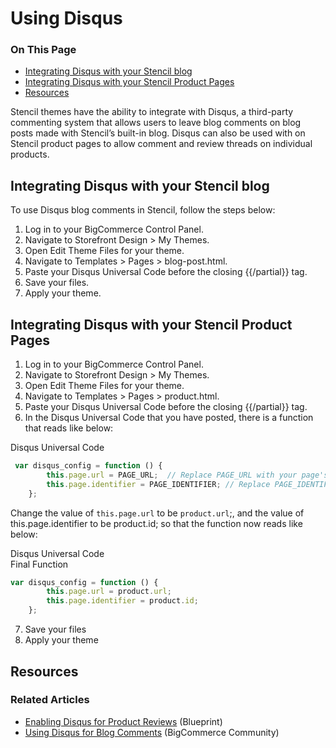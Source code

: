 # Using Disqus

<div class="otp" id="no-index">

### On This Page
- [Integrating Disqus with your Stencil blog](#integrating-disqus-with-your-stencil-blog)
- [Integrating Disqus with your Stencil Product Pages](#integrating-disqus-with-your-stencil-product-pages)
- [Resources](#resources)

</div> 

Stencil themes have the ability to integrate with Disqus, a third-party commenting system that allows users to leave blog comments on blog posts made with Stencil’s built-in blog. Disqus can also be used with on Stencil product pages to allow comment and review threads on individual products.

## Integrating Disqus with your Stencil blog

To use Disqus blog comments in Stencil, follow the steps below:

1. Log in to your BigCommerce Control Panel.
2. Navigate to Storefront Design > My Themes.
3. Open Edit Theme Files for your theme.
4. Navigate to Templates > Pages > blog-post.html.
5. Paste your Disqus Universal Code before the closing {{/partial}} tag.
6. Save your files.
7. Apply your theme.

## Integrating Disqus with your Stencil Product Pages

1. Log in to your BigCommerce Control Panel.
2. Navigate to Storefront Design > My Themes.
3. Open Edit Theme Files for your theme.
4. Navigate to Templates > Pages > product.html.
5. Paste your Disqus Universal Code before the closing {{/partial}} tag.
6. In the Disqus Universal Code that you have posted, there is a function that reads like below:

<div class="HubBlock-header">
    <div class="HubBlock-header-title flex items-center">
        <div class="HubBlock-header-name">Disqus Universal Code</div>
    </div><div class="HubBlock-header-subtitle"></div>
</div>

<!--
title: "Disqus Universal Code"
subtitle: ""
lineNumbers: true
-->

```js
 var disqus_config = function () {
        this.page.url = PAGE_URL;  // Replace PAGE_URL with your page's canonical URL variable
        this.page.identifier = PAGE_IDENTIFIER; // Replace PAGE_IDENTIFIER with your page's unique identifier variable
    };
```

Change the value of `this.page.url` to be `product.url`;, and the value of this.page.identifier to be product.id; so that the function now reads like below:

<div class="HubBlock-header">
    <div class="HubBlock-header-title flex items-center">
        <div class="HubBlock-header-name">Disqus Universal Code</div>
    </div><div class="HubBlock-header-subtitle">Final Function</div>
</div>

<!--
title: "Disqus Universal Code"
subtitle: "Final Function"
lineNumbers: true
-->

```js
var disqus_config = function () {
        this.page.url = product.url;
        this.page.identifier = product.id;
    };
```

7. Save your files
8. Apply your theme

## Resources

### Related Articles

* [Enabling Disqus for Product Reviews](https://forum.bigcommerce.com/s/article/How-do-I-enable-Disqus-as-my-Comment-Service?_ga=2.224340315.1984523106.1539568940-967431010.1523308107#get-code) (Blueprint)
* [Using Disqus for Blog Comments](https://forum.bigcommerce.com/s/article/Using-Disqus-Comments?_ga=2.224340315.1984523106.1539568940-967431010.1523308107) (BigCommerce Community)